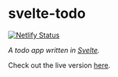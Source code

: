 # svelte-todo

[![Netlify Status](https://api.netlify.com/api/v1/badges/24f2e90f-8275-4d39-a0bb-f6f5a284b360/deploy-status)](https://app.netlify.com/sites/svelte-todo/deploys)

_A todo app written in [Svelte](https://svelte.dev/)._

Check out the live version [here](https://svelte-todo.netlify.com/).

